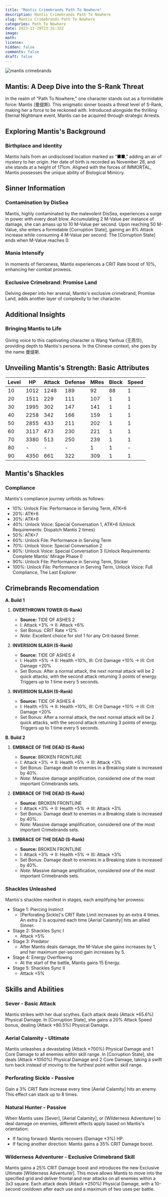 ```yaml
---
title: "Mantis Crimebrands Path To Nowhere"
description: Mantis Crimebrands Path To Nowhere
slug: Mantis Crimebrands Path To Nowhere
categories: Path To Nowhere
date: 2023-11-29T23:31:32Z
image: 
math: 
license: 
hidden: false
comments: false
draft: false
---
```


![mantis crimebrands](mantisptn.jpg)
## Mantis: A Deep Dive into the S-Rank Threat

In the realm of "Path To Nowhere," one character stands out as a formidable force: Mantis (曼缇斯). This enigmatic sinner boasts a threat level of S-Rank, making her a force to be reckoned with. Introduced alongside the thrilling Eternal Nightmare event, Mantis can be acquired through strategic Arrests.

## Exploring Mantis's Background

### Birthplace and Identity
Mantis hails from an undisclosed location marked as "■■," adding an air of mystery to her origin. Her date of birth is recorded as November 28, and she stands at a height of 171cm. Aligned with the forces of IMMORTAL, Mantis possesses the unique ability of Biological Mimicry.

## Sinner Information

### Contamination by DisSea
Mantis, highly contaminated by the malevolent DisSea, experiences a surge in power with every dealt blow. Accumulating 2 M-Value per instance of damage, she can amass up to 10 M-Value per second. Upon reaching 50 M-Value, she enters a formidable [Corruption State], gaining an 8% Attack increase while consuming 4 M-Value per second. The [Corruption State] ends when M-Value reaches 0.

### Mania Intensify
In moments of fierceness, Mantis experiences a CRIT Rate boost of 10%, enhancing her combat prowess.

### Exclusive Crimebrand: Promise Land
Delving deeper into her arsenal, Mantis's exclusive crimebrand, Promise Land, adds another layer of complexity to her character.

## Additional Insights

### Bringing Mantis to Life
Giving voice to this captivating character is Wang Yanhua (王燕华), providing depth to Mantis's persona. In the Chinese context, she goes by the name 曼缇斯.

## Unveiling Mantis's Strength: Basic Attributes

| Level | HP  | Attack | Defense | MRes | Block | Speed |
|-------|----|--------|---------|------|-------|-------|
| 10    | 1012 | 1248   | 189     | 92   | 88    | 1     |
| 20    | 1511 | 229    | 111     | 107  | 1     | 1     |
| 30    | 1995 | 302    | 147     | 141  | 1     | 1     |
| 40    | 2258 | 342    | 166     | 159  | 1     | 1     |
| 50    | 2855 | 433    | 211     | 202  | 1     | 1     |
| 60    | 3117 | 473    | 230     | 221  | 1     | 1     |
| 70    | 3380 | 513    | 250     | 239  | 1     | 1     |
| 80    | -   | -      | -       | 1    | 1     | -     |
| 90    | 4350 | 661    | 322     | 309  | 1     | 1     |

## Mantis's Shackles

### Compliance
Mantis's compliance journey unfolds as follows:

- 10%: Unlock File: Performance in Serving Term, ATK+6
- 20%: ATK+6
- 30%: ATK+6
- 40%: Unlock Voice: Special Conversation 1, ATK+6 (Unlock Requirements: Dispatch Mantis 2 times)
- 50%: ATK+7
- 60%: Unlock File: Performance in Serving Term
- 70%: Unlock Voice: Special Conversation 2
- 80%: Unlock Voice: Special Conversation 3 (Unlock Requirements: Complete Mantis' Mirage Phase I)
- 90%: Unlock File: Performance in Serving Term, Sticker
- 100%: Unlock File: Performance in Serving Term, Unlock Voice: Full Compliance, The Last Explorer

## Crimebrands Recomendation


**A. Build 1**

1. **OVERTHROWN TOWER (S-Rank)**
   - **Source:** TIDE OF ASHES 2
   - I: Attack +3% → II: Attack +6%
   - Set Bonus: CRIT Rate +12%
   - *Note:* Excellent choice for slot 1 for any Crit-based Sinner.

2. **INVERSION SLASH (S-Rank)**
   - **Source:** TIDE OF ASHES 4
   - I: Health +5% → II: Health +10%, III: Crit Damage +10% → III: Crit Damage +20%
   - Set Bonus: After a normal attack, the next normal attack will be 2 quick attacks, with the second attack returning 3 points of energy. Triggers up to 1 time every 5 seconds.

3. **INVERSION SLASH (S-Rank)**
   - **Source:** TIDE OF ASHES 4
   - I: Health +5% → II: Health +10%, III: Crit Damage +10% → III: Crit Damage +20%
   - Set Bonus: After a normal attack, the next normal attack will be 2 quick attacks, with the second attack returning 3 points of energy. Triggers up to 1 time every 5 seconds.

**B. Build 2**

1. **EMBRACE OF THE DEAD (S-Rank)**
   - **Source:** BROKEN FRONTLINE
   - I: Attack +3% → II: Health +5% → III: Attack +3%
   - Set Bonus: Damage dealt to enemies in a Breaking state is increased by 40%.
   - *Note:* Massive damage amplification, considered one of the most important Crimebrands sets.

2. **EMBRACE OF THE DEAD (S-Rank)**
   - **Source:** BROKEN FRONTLINE
   - I: Attack +3% → II: Health +5% → III: Attack +3%
   - Set Bonus: Damage dealt to enemies in a Breaking state is increased by 40%.
   - *Note:* Massive damage amplification, considered one of the most important Crimebrands sets.

3. **EMBRACE OF THE DEAD (S-Rank)**
   - **Source:** BROKEN FRONTLINE
   - I: Attack +3% → II: Health +5% → III: Attack +3%
   - Set Bonus: Damage dealt to enemies in a Breaking state is increased by 40%.
   - *Note:* Massive damage amplification, considered one of the most important Crimebrands sets.

### Shackles Unleashed
Mantis's shackles manifest in stages, each amplifying her prowess:

- Stage 1: Piercing Instinct
  - [Perforating Sickle]'s CRIT Rate Limit increases by an extra 4 times. An extra 2 is acquired each time [Aerial Calamity] hits an allied Sinner.
- Stage 2: Shackles Sync I
  - Attack +5%
- Stage 3: Predator
  - After Mantis deals damage, the M-Value she gains increases by 1, and her maximum per-second gain increases by 5.
- Stage 4: Energy Overflowing
  - At the start of the battle, Mantis gains 15 Energy.
- Stage 5: Shackles Sync II
  - Attack +5%

## Skills and Abilities

### Sever - Basic Attack
Mantis strikes with her dual scythes. Each attack deals (Attack *65.6%) Physical Damage. In [Corruption State], she gains a 20% Attack Speed bonus, dealing (Attack *80.5%) Physical Damage.

### Aerial Calamity - Ultimate
Mantis unleashes a devastating (Attack *700%) Physical Damage and 1 Core Damage to all enemies within skill range. In [Corruption State], she deals (Attack *1050%) Physical Damage and 2 Core Damage, taking a swift turn back instead of moving to the furthest point within skill range.

### Perforating Sickle - Passive
Gain a 3% CRIT Rate increase every time [Aerial Calamity] hits an enemy. This effect can stack up to 8 times.

### Natural Hunter - Passive
When Mantis uses [Sever], [Aerial Calamity], or [Wilderness Adventurer] to deal damage on enemies, different effects apply based on Mantis's orientation:
- If facing forward: Mantis recovers (Damage *3%) HP.
- If facing another direction: Mantis gains a 35% CRIT Damage boost.

### Wilderness Adventurer - Exclusive Crimebrand Skill
Mantis gains a 25% CRIT Damage boost and introduces the new Exclusive Ultimate [Wilderness Adventurer]. This move allows Mantis to move into the specified grid and deliver frontal and rear attacks on all enemies within a 3x3 square. Each attack deals (Attack *250%) Physical Damage, with a 10-second cooldown after each use and a maximum of two uses per battle.